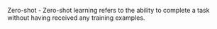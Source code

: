 Zero-shot - Zero-shot learning refers to the ability to complete a task without having received any training examples.